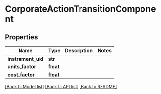 # CorporateActionTransitionComponent

## Properties
Name | Type | Description | Notes
------------ | ------------- | ------------- | -------------
**instrument_uid** | **str** |  | 
**units_factor** | **float** |  | 
**cost_factor** | **float** |  | 

[[Back to Model list]](../README.md#documentation-for-models) [[Back to API list]](../README.md#documentation-for-api-endpoints) [[Back to README]](../README.md)


